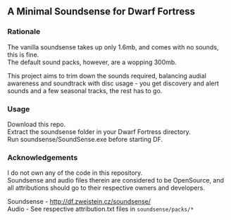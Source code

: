 ## A Minimal Soundsense for Dwarf Fortress

### Rationale

The vanilla soundsense takes up only 1.6mb, and comes with no sounds, this is fine.  
The default sound packs, however, are a wopping 300mb.  

This project aims to trim down the sounds required, balancing audial awareness and soundtrack with disc usage - you get discovery and alert sounds and a few seasonal tracks, the rest has to go.

### Usage

Download this repo.  
Extract the soundsense folder in your Dwarf Fortress directory.  
Run soundsense/SoundSense.exe before starting DF.  

### Acknowledgements
I do not own any of the code in this repository.  
Soundsense and audio files therein are considered to be OpenSource, and all attributions should go to their respective owners and developers.

Soundsense - http://df.zweistein.cz/soundsense/  
Audio - See respective attribution.txt files in `soundsense/packs/*`
